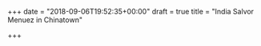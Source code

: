 +++
date = "2018-09-06T19:52:35+00:00"
draft = true
title = "India Salvor Menuez in Chinatown"

+++
